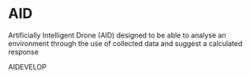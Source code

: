 # AID
Artificially Intelligent Drone (AID) designed to be able to analyse an environment through the use of collected data and suggest a calculated response 

AIDEVELOP